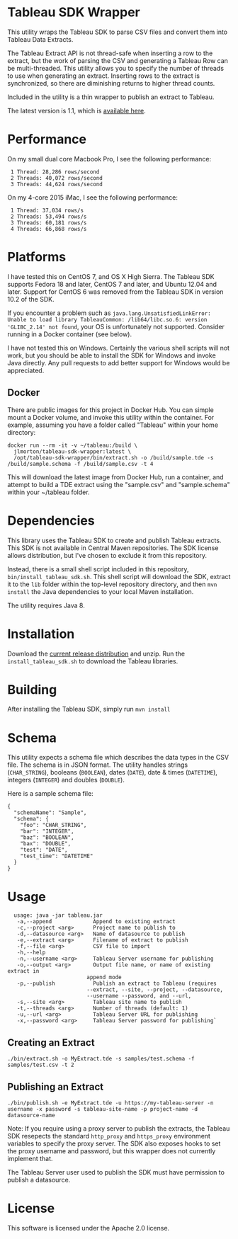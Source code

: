 # Tableau SDK Wrapper
This utility wraps the Tableau SDK to parse CSV files and convert them into Tableau Data Extracts.

The Tableau Extract API is not thread-safe when inserting a row to the extract, but the work of parsing the CSV and generating a Tableau Row can be multi-threaded.  This utility allows you to specify the number of threads to use when generating an extract.  Inserting rows to the extract is synchronized, so there are diminishing returns to higher thread counts.

Included in the utility is a thin wrapper to publish an extract to Tableau.

The latest version is 1.1, which is [available here](https://github.com/jlmorton/tableau/releases/download/1.1/tableau-sdk-wrapper-1.1.zip).

# Performance
On my small dual core Macbook Pro, I see the following performance:
```
 1 Thread: 28,286 rows/second
 2 Threads: 40,072 rows/second
 3 Threads: 44,624 rows/second
```

On my 4-core 2015 iMac, I see the following performance:
```
 1 Thread: 37,034 rows/s
 2 Threads: 53,494 rows/s
 3 Threads: 60,181 rows/s
 4 Threads: 66,868 rows/s
```

# Platforms
I have tested this on CentOS 7, and OS X High Sierra.  The Tableau SDK supports Fedora 18 and later, CentOS 7 and later, and Ubuntu 12.04 and later.  Support for CentOS 6 was removed from the Tableau SDK in version 10.2 of the SDK.

If you encounter a problem such as `java.lang.UnsatisfiedLinkError: Unable to load library TableauCommon: /lib64/libc.so.6: version 'GLIBC_2.14' not found`, your OS is unfortunately not supported.  Consider running in a Docker container (see below). 

I have not tested this on Windows.  Certainly the various shell scripts will not work, but you should be able to install the SDK for Windows and invoke Java directly.  Any pull requests to add better support for Windows would be appreciated.

## Docker
There are public images for this project in Docker Hub.  You can simple mount a Docker volume, and invoke this utility within the container.  For example, assuming you have a folder called "Tableau" within your home directory:
```
docker run --rm -it -v ~/tableau:/build \
  jlmorton/tableau-sdk-wrapper:latest \
  /opt/tableau-sdk-wrapper/bin/extract.sh -o /build/sample.tde -s /build/sample.schema -f /build/sample.csv -t 4
```

This will download the latest image from Docker Hub, run a container, and attempt to build a TDE extract using the "sample.csv" and "sample.schema" within your ~/tableau folder.

# Dependencies

This library uses the Tableau SDK to create and publish Tableau extracts.  This SDK is not available in Central Maven repositories.  The SDK license allows distribution, but I've chosen to exclude it from this repository.

Instead, there is a small shell script included in this repository, `bin/install_tableau_sdk.sh`.  This shell script will download the SDK, extract it to the `lib` folder within the top-level repository directory, and then `mvn install` the Java dependencies to your local Maven installation.

The utility requires Java 8.

# Installation
Download the [current release distribution](https://github.com/jlmorton/tableau/releases/download/1.1/tableau-sdk-wrapper-1.1.zip) and unzip.  Run the `install_tableau_sdk.sh` to download the Tableau libraries.

# Building
After installing the Tableau SDK, simply run `mvn install`

# Schema
This utility expects a schema file which describes the data types in the CSV file.  The schema is in JSON format.  The utility handles strings (`CHAR_STRING`), booleans (`BOOLEAN`), dates (`DATE`), date & times (`DATETIME`), integers (`INTEGER`) and doubles (`DOUBLE`).

Here is a sample schema file:
```
{
  "schemaName": "Sample",
  "schema": {
    "foo": "CHAR_STRING",
    "bar": "INTEGER",
    "baz": "BOOLEAN",
    "bax": "DOUBLE",
    "test": "DATE",
    "test_time": "DATETIME"
  }
}
```

# Usage
```
  usage: java -jar tableau.jar
   -a,--append             Append to existing extract
   -c,--project <arg>      Project name to publish to
   -d,--datasource <arg>   Name of datasource to publish
   -e,--extract <arg>      Filename of extract to publish
   -f,--file <arg>         CSV file to import
   -h,--help
   -n,--username <arg>     Tableau Server username for publishing
   -o,--output <arg>       Output file name, or name of existing extract in
                         append mode
   -p,--publish            Publish an extract to Tableau (requires
                         --extract, --site, --project, --datasource,
                         --username --password, and --url,
   -s,--site <arg>         Tableau site name to publish
   -t,--threads <arg>      Number of threads (default: 1)
   -u,--url <arg>          Tableau Server URL for publishing
   -x,--password <arg>     Tableau Server password for publishing`
 ```
## Creating an Extract
`./bin/extract.sh -o MyExtract.tde -s samples/test.schema -f samples/test.csv -t 2`

## Publishing an Extract
`./bin/publish.sh -e MyExtract.tde -u https://my-tableau-server -n username	-x password -s tableau-site-name -p project-name -d datasource-name`

Note: If you require using a proxy server to publish the extracts, the Tableau SDK resepects the standard `http_proxy` and `https_proxy` environment variables to specify the proxy server.  The SDK also exposes hooks to set the proxy username and password, but this wrapper does not currently implement that.

The Tableau Server user used to publish the SDK must have permission to publish a datasource.

# License
This software is licensed under the Apache 2.0 license.
